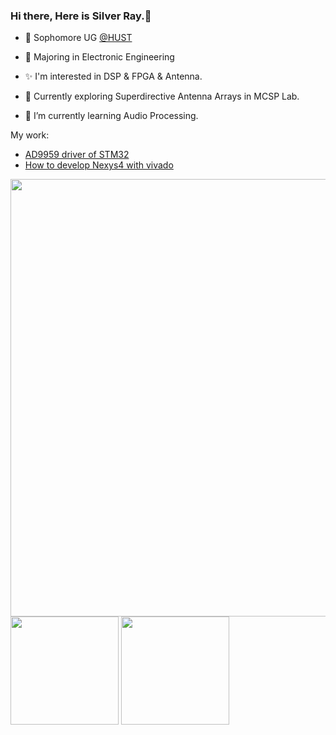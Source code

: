 ### Hi there, Here is Silver Ray.👋
- 🏫 Sophomore UG [@HUST](https://www.hust.edu.cn/)

- 📖 Majoring in Electronic Engineering
- ✨ I'm interested in DSP & FPGA & Antenna.
- 🔭 Currently exploring Superdirective Antenna Arrays in MCSP Lab.
- 🌱 I’m currently learning Audio Processing.

My work:

- [AD9959 driver of STM32](https://github.com/Silver-Ray/AD9959_HAL_DRIVER)
- [How to develop Nexys4 with vivado](https://github.com/Silver-Ray/Nexys4-guidance)

<p>
 <img width=700 align="center" src="https://github-profile-summary-cards.vercel.app/api/cards/profile-details?username=Silver-Ray&theme=vue"/> 

 <img height=173 src="https://github-readme-stats.vercel.app/api?username=Silver-Ray&show_icons=true&count_private=true&theme=vue&text_color=417e87&hide_rank=false&rank_icon=github"> 

 <img height=173 src="https://github-readme-stats.vercel.app/api/top-langs/?username=Silver-Ray&layout=donut&theme=vue&hide=html,javascript">
<p>
